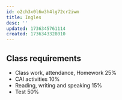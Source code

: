 ```yaml
---
id: o2ch3x0l6w3h4lg72cr2iwm
title: Ingles
desc: ''
updated: 1736345761114
created: 1736343328010
---
```

## Class requirements

- Class work, attendance, Homework 25%
- CAI activities 10%
- Reading, writing and speaking 15%
- Test 50%